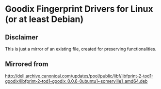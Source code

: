 # Goodix Fingerprint Drivers for Linux (or at least Debian)

## Disclaimer
This is just a mirror of an existing file, created for preserving functionalities.

## Mirrored from

  http://dell.archive.canonical.com/updates/pool/public/libf/libfprint-2-tod1-goodix/libfprint-2-tod1-goodix_0.0.6-0ubuntu1~somerville1_amd64.deb
